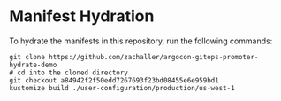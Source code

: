# Manifest Hydration

To hydrate the manifests in this repository, run the following commands:

```shell
git clone https://github.com/zachaller/argocon-gitops-promoter-hydrate-demo
# cd into the cloned directory
git checkout a84942f2f50edd7267693f23bd08455e6e959bd1
kustomize build ./user-configuration/production/us-west-1
```
